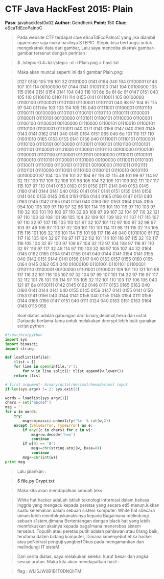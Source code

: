 # CTF Java HackFest 2015: Plain

**Pass:** javahackfest0x02
**Author:** Gendhenk
**Point:** 150
**Clue:** eScaTdEcoPaInoC

> Pada website CTF terdapat clue eScaTdEcoPaInoC yang jika diambil uppercase saja maka hasilnya STEPIC. Stepic bisa berfungsi untuk mengekstrak data dari gambar, Lalu saya mencoba ekstrak gambar-gambar tersenut dengan perintah :

> $ ./stepic-0.4~bzr/stepic -d -i Plain.png > hasil.txt

> Maka akan muncul seperti ini dari gambar Plain.png:

> 0127 0150 105 116 101 32 01101000 0141 0164 040 104 01100001 0143 107 101 114 00100000 97 0144 0141 01001100 0141 104 00100000 105 115 0164 0151 0154 0141 104 040 116 101 6b 6e 6f 6c 6f 0147 0151 040 105 110 01100110 01101111 114 0155 0141 01110011 105 00100000 01100100 01100001 01101100 01100001 01101101 040 98 97 104 97 115 97 040 0111 6e 103 103 114 105 115 040 01111001 01100001 01101110 01100111 00100000 01101101 01100101 01101110 01100111 01100001 01100011 01110101 00100000 01101011 01100101 01110000 01100001 01100100 01100001 00100000 01110000 01100101 01110010 01100101 01110100 01100001 01110011 040 0171 0141 0156 0147 040 0163 0145 0143 0141 0162 0141 040 0145 0164 0151 065 040 6d 101 110 117 110 01001010 0165 0153 0153 0141 0156 040 01110011 01110101 01100001 01110100 01110101 00100000 01101011 01100101 01101100 01100101 01101101 01100001 01101000 01100001 01101110 00100000 01100100 01100001 01101100 01100001 01101101 00100000 01110011 01100101 01100010 01110101 01100001 01101000 00100000 01110011 01101001 01110011 01110100 01100101 01101101 00100000 01101011 01101111 01101101 01110000 01110101 01110100 01100101 01110010 00101110 00100000 87 104 105 116 101 32 104 97 116 32 115 48 101 99 97 114 97 32 117 109 117 109 32 108 101 98 105 104 32 109 101 109 102 111 107 117 115 107 97 110 0141 0153 0163 0151 0156 0171 0141 040 0153 0145 0160 0141 0144 0141 040 0102 0141 0147 0141 0151 0155 0141 0156 0141 040 0155 0145 0154 0151 0156 0144 0165 0156 0147 0151 040 0163 0145 0142 0165 0141 0150 040 0163 061 0163 0164 0145 0155 054 100 105 109 97 110 97 32 66 101 114 116 101 110 116 97 110 103 97 110 32 100 101 110 103 97 110 32 98 108 97 99 107 32 104 97 116 32 121 97 110 103 32 108 101 98 105 104 32 109 101 109 102 111 107 117 115 107 97 110 32 97 107 115 105 110 121 97 32 107 101 112 97 100 97 32 98 97 103 97 49 109 97 110 97 32 109 101 110 101 114 111 98 111 115 32 115 105 115 116 101 109 32 116 101 114 115 101 98 117 116 46 040 01010100 6f 112 117 116 105 104 32 97 116 97 117 32 112 101 114 101 116 97 115 32 112 117 116 105 104 32 97 100 97 108 97 104 32 112 97 104 108 97 119 97 110 32 97 116 97 117 32 48 114 97 110 103 32 98 97 105 107 44 32 0164 0145 0162 0165 0164 0141 0155 0141 040 0144 0141 0154 0141 0155 040 0142 0151 0144 0141 0156 0147 040 0153 0157 0155 0160 0165 0164 0145 0162 054 040 01000100 01101001 01101101 01100001 01101110 01100001 00100000 01101001 01100001 109 101 110 121 101 98 117 116 32 101 116 105 107 97 32 104 97 99 107 101 114 32 97 116 97 117 32 112 101 78 101 116 114 97 115 105 32 112 101 110 103 117 106 105 040 121 97 6e 01100111 0142 0145 0162 0146 0117 0153 0165 0163 040 0160 0141 0144 0141 040 0155 0145 0156 0147 0141 0155 0141 0156 0153 0141 0156 040 0144 0141 0156 040 0155 0145 0154 0111 0156 0144 0165 0156 0147 0151 040 0111 0124 040 0163 0151 0163 0164 0145 0115 056

> Soal diatas adalah gabungan dari binary,decimal,hexa dan octal. Daripada berlama-lama untuk melakukan decrypt lebih baik gunakan script python :

```python
#!/usr/bin/python
import sys
import binascii
import string

def loadlist(infile):
	tlist = []
	for line in open(infile,'r'):
		for w in line.split(): tlist.append(w.lower())
	return tlist

# first argument: binary/octal/decimal/hexadecimal input
if len(sys.argv) != 2: sys.exit(2)

words = loadlist(sys.argv[1])
chars = set('abcdef')
msg = ''
for w in words:
	try:
		msg+=binascii.unhexlify('%x' % int(w,2))
	except (ValueError, TypeError) as e:
		if any((c in chars) for c in w):
			msg+=w.decode('hex')
			continue
		if w[0] == '0':
			msg+=chr(string.atoi(w, base=8))
			continue
		msg+=chr(int(w))
print msg
```

> Lalu jalankan :

> **$ file.py Crypt.txt** 

> Maka kita akan mendapatkan sebuah teks :

>White hat hacker adaLah istilah teknologi informasi dalam bahasa Inggris yang mengacu kepada peretas yang secara eti5 menunJukkan suatu kelemahan dalam sebuah sistem komputer. White hat s0ecara umum lebih memfokuskanaksinya kepada Bagaimana melindungi sebuah s1stem,dimana Bertentangan dengan black hat yang lebih memfokuskan aksinya kepada baga1mana menerobos sistem tersebut. Toputih atau peretas putih adalah pahlawan atau 0rang baik, terutama dalam bidang komputer, Dimana iamenyebut etika hacker atau peNetrasi penguji yangberfOkus pada mengamankan dan melIndungi IT sisteM.

> Dari cerita diatas, saya melakukan seleksi huruf besar dan angka sesuai urutan. Maka kita akan mendapatkan hasil :

> flag : WLI5JW0B1B1T0DNOIITM

